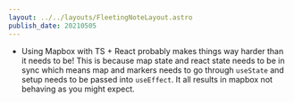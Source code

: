 ```yaml
---
layout: ../../layouts/FleetingNoteLayout.astro
publish_date: 20210505
---
```


- Using Mapbox with TS + React probably makes things way harder than it needs to be! This is because map state and react state needs to be in sync which means map and markers needs to go through `useState` and setup needs to be passed into `useEffect`. It all results in mapbox not behaving as you might expect.
